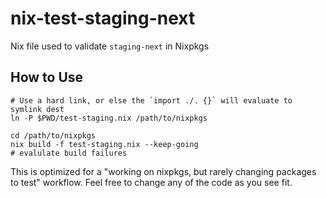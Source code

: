 # nix-test-staging-next
Nix file used to validate `staging-next` in Nixpkgs

## How to Use

```
# Use a hard link, or else the `import ./. {}` will evaluate to symlink dest
ln -P $PWD/test-staging.nix /path/to/nixpkgs

cd /path/to/nixpkgs
nix build -f test-staging.nix --keep-going
# evalulate build failures
```
This is optimized for a "working on nixpkgs, but rarely changing packages to test" workflow. Feel free to change any of the code as you see fit.

